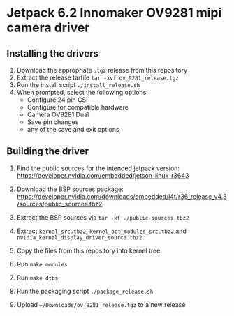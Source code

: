 # Jetpack 6.2 Innomaker OV9281 mipi camera driver

## Installing the drivers

1. Download the appropriate `.tgz` release from this repository 
2. Extract the release tarfile `tar -xvf ov_9281_release.tgz`
3. Run the install script `./install_release.sh`
4. When prompted, select the following options:
   - Configure 24 pin CSI
   - Configure for compatible hardware
   - Camera OV9281 Dual
   - Save pin changes
   - any of the save and exit options

## Building the driver
1. Find the public sources for the intended jetpack version: https://developer.nvidia.com/embedded/jetson-linux-r3643
2. Download the BSP sources package: https://developer.nvidia.com/downloads/embedded/l4t/r36_release_v4.3/sources/public_sources.tbz2
3. Extract the BSP sources via `tar -xf ./public-sources.tbz2`
4. Extract `kernel_src.tbz2`, `kernel_oot_modules_src.tbz2` and `nvidia_kernel_display_driver_source.tbz2`
5. Copy the files from this repository into kernel tree

6. Run `make modules`
7. Run `make dtbs`

8. Run the packaging script `./package_release.sh`
9. Upload `~/Downloads/ov_9281_release.tgz` to a new release


